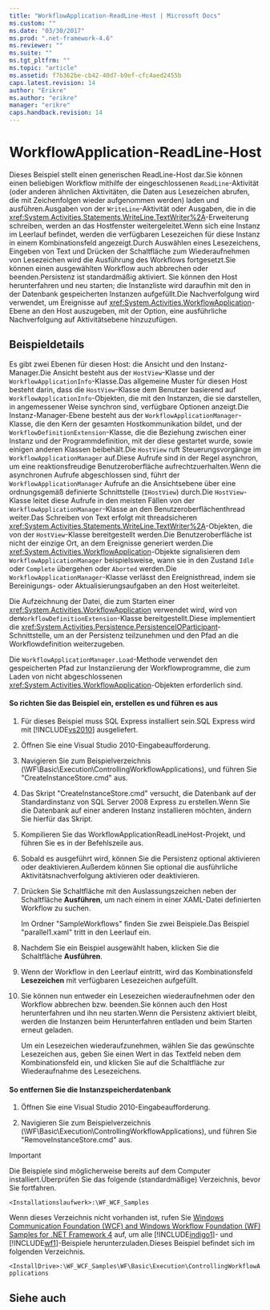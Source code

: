 ```yaml
---
title: "WorkflowApplication-ReadLine-Host | Microsoft Docs"
ms.custom: ""
ms.date: "03/30/2017"
ms.prod: ".net-framework-4.6"
ms.reviewer: ""
ms.suite: ""
ms.tgt_pltfrm: ""
ms.topic: "article"
ms.assetid: f7b362be-cb42-40d7-b9ef-cfc4aed2455b
caps.latest.revision: 14
author: "Erikre"
ms.author: "erikre"
manager: "erikre"
caps.handback.revision: 14
---
```

# WorkflowApplication-ReadLine-Host
Dieses Beispiel stellt einen generischen ReadLine\-Host dar.Sie können einen beliebigen Workflow mithilfe der eingeschlossenen `ReadLine`\-Aktivität \(oder anderen ähnlichen Aktivitäten, die Daten aus Lesezeichen abrufen, die mit Zeichenfolgen wieder aufgenommen werden\) laden und ausführen.Ausgaben von der `WriteLine`\-Aktivität oder Ausgaben, die in die <xref:System.Activities.Statements.WriteLine.TextWriter%2A>\-Erweiterung schreiben, werden an das Hostfenster weitergeleitet.Wenn sich eine Instanz im Leerlauf befindet, werden die verfügbaren Lesezeichen für diese Instanz in einem Kombinationsfeld angezeigt.Durch Auswählen eines Lesezeichens, Eingeben von Text und Drücken der Schaltfläche zum Wiederaufnehmen von Lesezeichen wird die Ausführung des Workflows fortgesetzt.Sie können einen ausgewählten Workflow auch abbrechen oder beenden.Persistenz ist standardmäßig aktiviert. Sie können den Host herunterfahren und neu starten; die Instanzliste wird daraufhin mit den in der Datenbank gespeicherten Instanzen aufgefüllt.Die Nachverfolgung wird verwendet, um Ereignisse auf <xref:System.Activities.WorkflowApplication>\-Ebene an den Host auszugeben, mit der Option, eine ausführliche Nachverfolgung auf Aktivitätsebene hinzuzufügen.  
  
## Beispieldetails  
 Es gibt zwei Ebenen für diesen Host: die Ansicht und den Instanz\-Manager.Die Ansicht besteht aus der `HostView`\-Klasse und der `WorkflowApplicationInfo`\-Klasse.Das allgemeine Muster für diesen Host besteht darin, dass die `HostView`\-Klasse dem Benutzer basierend auf `WorkflowApplicationInfo`\-Objekten, die mit den Instanzen, die sie darstellen, in angemessener Weise synchron sind, verfügbare Optionen anzeigt.Die Instanz\-Manager\-Ebene besteht aus der `WorkflowApplicationManager`\-Klasse, die den Kern der gesamten Hostkommunikation bildet, und der `WorkflowDefinitionExtension`\-Klasse, die die Beziehung zwischen einer Instanz und der Programmdefinition, mit der diese gestartet wurde, sowie einigen anderen Klassen beibehält.Die `HostView` ruft Steuerungsvorgänge im `WorkflowApplicationManager` auf.Diese Aufrufe sind in der Regel asynchron, um eine reaktionsfreudige Benutzeroberfläche aufrechtzuerhalten.Wenn die asynchronen Aufrufe abgeschlossen sind, führt der `WorkflowApplicationManager` Aufrufe an die Ansichtsebene über eine ordnungsgemäß definierte Schnittstelle \(`IHostView`\) durch.Die `HostView`\-Klasse leitet diese Aufrufe in den meisten Fällen von der `WorkflowApplicationManager`\-Klasse an den Benutzeroberflächenthread weiter.Das Schreiben von Text erfolgt mit threadsicheren <xref:System.Activities.Statements.WriteLine.TextWriter%2A>\-Objekten, die von der `HostView`\-Klasse bereitgestellt werden.Die Benutzeroberfläche ist nicht der einzige Ort, an dem Ereignisse generiert werden.Die <xref:System.Activities.WorkflowApplication>\-Objekte signalisieren dem `WorkflowApplicationManager` beispielsweise, wann sie in den Zustand `Idle` oder `Complete` übergehen oder `Aborted` werden.Die `WorkflowApplicationManager`\-Klasse verlässt den Ereignisthread, indem sie Bereinigungs\- oder Aktualisierungsaufgaben an den Host weiterleitet.  
  
 Die Aufzeichnung der Datei, die zum Starten einer <xref:System.Activities.WorkflowApplication> verwendet wird, wird von der`WorkflowDefinitionExtension`\-Klasse bereitgestellt.Diese implementiert die <xref:System.Activities.Persistence.PersistenceIOParticipant>\-Schnittstelle, um an der Persistenz teilzunehmen und den Pfad an die Workflowdefinition weiterzugeben.  
  
 Die `WorkflowApplicationManager.Load`\-Methode verwendet den gespeicherten Pfad zur Instanziierung der Workflowprogramme, die zum Laden von nicht abgeschlossenen <xref:System.Activities.WorkflowApplication>\-Objekten erforderlich sind.  
  
#### So richten Sie das Beispiel ein, erstellen es und führen es aus  
  
1.  Für dieses Beispiel muss SQL Express installiert sein.SQL Express wird mit [!INCLUDE[vs2010](../../../../includes/vs2010-md.md)] ausgeliefert.  
  
2.  Öffnen Sie eine Visual Studio 2010\-Eingabeaufforderung.  
  
3.  Navigieren Sie zum Beispielverzeichnis \(\\WF\\Basic\\Execution\\ControllingWorkflowApplications\), und führen Sie "CreateInstanceStore.cmd" aus.  
  
4.  Das Skript "CreateInstanceStore.cmd" versucht, die Datenbank auf der Standardinstanz von SQL Server 2008 Express zu erstellen.Wenn Sie die Datenbank auf einer anderen Instanz installieren möchten, ändern Sie hierfür das Skript.  
  
5.  Kompilieren Sie das WorkflowApplicationReadLineHost\-Projekt, und führen Sie es in der Befehlszeile aus.  
  
6.  Sobald es ausgeführt wird, können Sie die Persistenz optional aktivieren oder deaktivieren.Außerdem können Sie optional die ausführliche Aktivitätsnachverfolgung aktivieren oder deaktivieren.  
  
7.  Drücken Sie Schaltfläche mit den Auslassungszeichen neben der Schaltfläche **Ausführen**, um nach einem in einer XAML\-Datei definierten Workflow zu suchen.  
  
     Im Ordner "SampleWorkflows" finden Sie zwei Beispiele.Das Beispiel "parallel1.xaml" tritt in den Leerlauf ein.  
  
8.  Nachdem Sie ein Beispiel ausgewählt haben, klicken Sie die Schaltfläche **Ausführen**.  
  
9. Wenn der Workflow in den Leerlauf eintritt, wird das Kombinationsfeld **Lesezeichen** mit verfügbaren Lesezeichen aufgefüllt.  
  
10. Sie können nun entweder ein Lesezeichen wiederaufnehmen oder den Workflow abbrechen bzw. beenden.Sie können auch den Host herunterfahren und ihn neu starten.Wenn die Persistenz aktiviert bleibt, werden die Instanzen beim Herunterfahren entladen und beim Starten erneut geladen.  
  
     Um ein Lesezeichen wiederaufzunehmen, wählen Sie das gewünschte Lesezeichen aus, geben Sie einen Wert in das Textfeld neben dem Kombinationsfeld ein, und klicken Sie auf die Schaltfläche zur Wiederaufnahme des Lesezeichens.  
  
#### So entfernen Sie die Instanzspeicherdatenbank  
  
1.  Öffnen Sie eine Visual Studio 2010\-Eingabeaufforderung.  
  
2.  Navigieren Sie zum Beispielverzeichnis \(\\WF\\Basic\\Execution\\ControllingWorkflowApplications\), und führen Sie "RemoveInstanceStore.cmd" aus.  
  
> [!IMPORTANT]
>  Die Beispiele sind möglicherweise bereits auf dem Computer installiert.Überprüfen Sie das folgende \(standardmäßige\) Verzeichnis, bevor Sie fortfahren.  
>   
>  `<Installationslaufwerk>:\WF_WCF_Samples`  
>   
>  Wenn dieses Verzeichnis nicht vorhanden ist, rufen Sie [Windows Communication Foundation \(WCF\) and Windows Workflow Foundation \(WF\) Samples for .NET Framework 4](http://go.microsoft.com/fwlink/?LinkId=150780) auf, um alle [!INCLUDE[indigo1](../../../../includes/indigo1-md.md)]\- und [!INCLUDE[wf1](../../../../includes/wf1-md.md)]\-Beispiele herunterzuladen.Dieses Beispiel befindet sich im folgenden Verzeichnis.  
>   
>  `<InstallDrive>:\WF_WCF_Samples\WF\Basic\Execution\ControllingWorkflowApplications`  
  
## Siehe auch